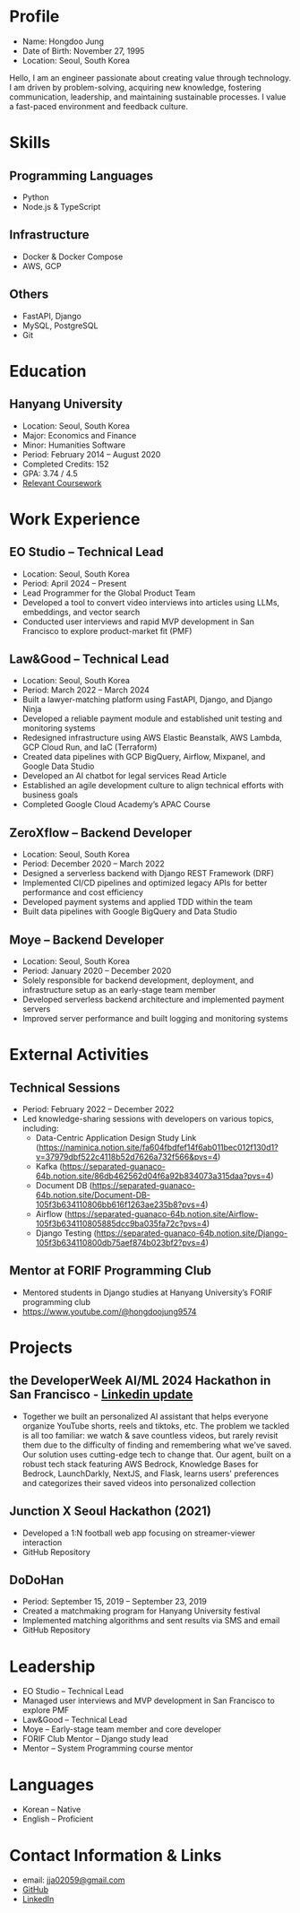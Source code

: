 # Profile
- Name: Hongdoo Jung
- Date of Birth: November 27, 1995
- Location: Seoul, South Korea

Hello, I am an engineer passionate about creating value through technology. I am driven by problem-solving, acquiring new knowledge, fostering communication, leadership, and maintaining sustainable processes. I value a fast-paced environment and feedback culture.

# Skills
## Programming Languages
- Python
- Node.js & TypeScript

## Infrastructure
- Docker & Docker Compose
- AWS, GCP

## Others
- FastAPI, Django
- MySQL, PostgreSQL
- Git

# Education
## Hanyang University
- Location: Seoul, South Korea
- Major: Economics and Finance
- Minor: Humanities Software
- Period: February 2014 – August 2020
- Completed Credits: 152
- GPA: 3.74 / 4.5
- [Relevant Coursework](https://github.com/hongdoojung/RESUME/blob/master/COURSE.md)

# Work Experience
## EO Studio – Technical Lead
- Location: Seoul, South Korea
- Period: April 2024 – Present
- Lead Programmer for the Global Product Team
- Developed a tool to convert video interviews into articles using LLMs, embeddings, and vector search
- Conducted user interviews and rapid MVP development in San Francisco to explore product-market fit (PMF)

## Law&Good – Technical Lead
- Location: Seoul, South Korea
- Period: March 2022 – March 2024
- Built a lawyer-matching platform using FastAPI, Django, and Django Ninja
- Developed a reliable payment module and established unit testing and monitoring systems
- Redesigned infrastructure using AWS Elastic Beanstalk, AWS Lambda, GCP Cloud Run, and IaC (Terraform)
- Created data pipelines with GCP BigQuery, Airflow, Mixpanel, and Google Data Studio
- Developed an AI chatbot for legal services Read Article
- Established an agile development culture to align technical efforts with business goals
- Completed Google Cloud Academy’s APAC Course

## ZeroXflow – Backend Developer
- Location: Seoul, South Korea
- Period: December 2020 – March 2022
- Designed a serverless backend with Django REST Framework (DRF)
- Implemented CI/CD pipelines and optimized legacy APIs for better performance and cost efficiency
- Developed payment systems and applied TDD within the team
- Built data pipelines with Google BigQuery and Data Studio

## Moye – Backend Developer
- Location: Seoul, South Korea
- Period: January 2020 – December 2020
- Solely responsible for backend development, deployment, and infrastructure setup as an early-stage team member
- Developed serverless backend architecture and implemented payment servers
- Improved server performance and built logging and monitoring systems

# External Activities
## Technical Sessions
- Period: February 2022 – December 2022
- Led knowledge-sharing sessions with developers on various topics, including:
  - Data-Centric Application Design Study Link (https://naminica.notion.site/fa604fbdfef14f6ab011bec012f130d1?v=37979dbf522c4118b52d7626a732f566&pvs=4)
  - Kafka (https://separated-guanaco-64b.notion.site/86db462562d04f6a92b834073a315daa?pvs=4)
  - Document DB (https://separated-guanaco-64b.notion.site/Document-DB-105f3b634110806bb616f1263ae235b8?pvs=4)
  - Airflow (https://separated-guanaco-64b.notion.site/Airflow-105f3b634110805885dcc9ba035fa72c?pvs=4)
  - Django Testing (https://separated-guanaco-64b.notion.site/Django-105f3b634110800db75aef874b023bf2?pvs=4)

## Mentor at FORIF Programming Club
- Mentored students in Django studies at Hanyang University’s FORIF programming club
- https://www.youtube.com/@hongdoojung9574

# Projects
## the DeveloperWeek AI/ML 2024 Hackathon in San Francisco - [Linkedin update](https://www.linkedin.com/feed/update/urn:li:activity:7212767328386568192/)

- Together we built an personalized AI assistant that helps everyone organize YouTube shorts, reels and tiktoks, etc. The problem we tackled is all too familiar: we watch & save countless videos, but rarely revisit them due to the difficulty of finding and remembering what we've saved. Our solution uses cutting-edge tech to change that. Our agent, built on a robust tech stack featuring AWS Bedrock, Knowledge Bases for Bedrock, LaunchDarkly, NextJS, and Flask, learns users' preferences and categorizes their saved videos into personalized collection

## Junction X Seoul Hackathon (2021)
- Developed a 1:N football web app focusing on streamer-viewer interaction
- GitHub Repository

## DoDoHan
- Period: September 15, 2019 – September 23, 2019
- Created a matchmaking program for Hanyang University festival
- Implemented matching algorithms and sent results via SMS and email
- GitHub Repository

# Leadership
- EO Studio – Technical Lead
- Managed user interviews and MVP development in San Francisco to explore PMF
- Law&Good – Technical Lead
- Moye – Early-stage team member and core developer
- FORIF Club Mentor – Django study lead
- Mentor – System Programming course mentor

# Languages
- Korean – Native
- English – Proficient

# Contact Information & Links
- email: <jja02059@gmail.com>
- [GitHub](https://github.com/hongdoojung)
- [LinkedIn](https://www.linkedin.com/in/hongdoojung/)

